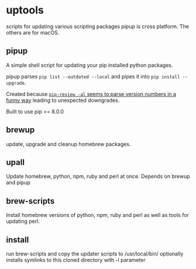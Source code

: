 # uptools
scripts for updating various scripting packages
pipup is cross platform. The others are for macOS.

## pipup

A simple shell script for updating your pip installed python packages.

pipup parses `pip list --outdated --local` and pipes it into `pip install --upgrade`.

Created because [`pip-review -al` seems to parse version numbers in a funny way](https://github.com/nvie/pip-tools/issues/44) leading to unexpected downgrades.

Built to use pip >= 8.0.0

## brewup
update, upgrade and cleanup homebrew packages.

## upall
Update homebrew, python, npm, ruby and perl at once.
Depends on brewup and pipup

## brew-scripts
Install homebrew versions of python, npm, ruby and perl as well as tools for updating perl.

## install
run brew-scripts and copy the updater scripts to /usr/local/bin/
optionally installs symlinks to this cloned directory with -l parameter
